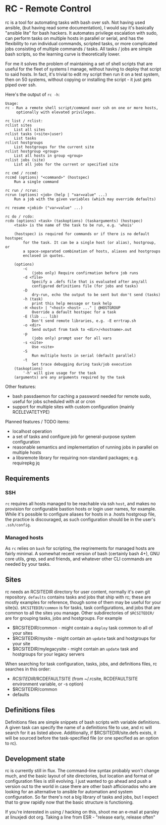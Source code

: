 # RC - Remote Control

rc is a tool for automating tasks with bash over ssh. Not having used ansible, (but having read some documentation), I would say it's basically "ansible lite" for bash hackers. It automates privilege escalation with sudo, can perform tasks on multiple hosts in parallel or serial, and has the flexibility to run individual commands, scripted tasks, or more complicated jobs consisting of multiple commands / tasks. All tasks / jobs are simple bash scripts, so the learning curve is theoretically lower.

For me it solves the problem of maintaining a set of shell scripts that are useful for the fleet of systems I manage, without having to deploy that script to said hosts. In fact, it's trivial to edit my script then run it on a test system, then on 50 systems, without copying or installing the script - it just gets piped over ssh.

Here's the output of `rc -h`:
```
Usage:
rc - Run a remote shell script/command over ssh on one or more hosts,
	 optionally with elevated privileges.

rc list / rclist:
rclist sites
	List all sites
rclist tasks (<site>|user)
	List tasks
rclist hostgroups
	List hostgroups for the current site
rclist hostgroup <group>
	List all hosts in group <group>
rclist jobs (site)
	List all jobs for the current or specified site

rc cmd / rccmd:
rccmd (options) "<command>" (hostspec)
	Run a single command

rc run / rcrun:
rcrun (options) <job> (help | "var=value" ...)
	Run a job with the given variables (which may override defaults)

rc resume <jobid> ("var=value" ...)

rc do / rcdo:
rcdo (options) <task> (taskoptions) (taskarguments) (hostspec)
	<task> is the name of the task to be run, e.g. 'whois'

	(hostspec) is required for commands or if there is no default hostspec
		for the task. It can be a single host (or alias), hostgroup, or
		a space-separated combination of hosts, aliases and hostgroups
		enclosed in quotes.

	(options)
		-c
			(jobs only) Require confirmation before job runs
		-d <file>
			Specify a .defs file that is evaluated after any/all
			configured definitions file (for jobs and tasks)
		-D
			dry-run, echo the output to be sent but don't send (tasks)
		-h (task)
			print this help message or task help
		-H <host> | "<host> <host> ..." | @HOSTGROUP
			Override a default hostspec for a task
		-E (lib ... lib)
			Don't send remote libraries, e.g. -E errtrap.sh
		-o <dir>
			Send output from task to <dir>/<hostname>.out
		-p
			(jobs only) prompt user for all vars
		-s <site>
			Use <site>
		-S
			Run multiple hosts in serial (default parallel)
		-t
			Set trace debugging during task/job execution
	(taskoptions)
		'-h' will give usage for the task
	(arguments) are any arguments required by the task
```

Other features:

 * bash passdaemon for caching a password needed for remote sudo, useful for jobs scheduled with at or cron
 * support for multiple sites with custom configuration (mainly RCELEVATETYPE)

Planned features / TODO items:
 * localhost operation
 * a set of tasks and configure job for general-purpose system configuration
 * reasonable semantics and implementation of running jobs in parallel on multiple hosts
 * a libsremote library for requiring non-standard packages; e.g. requirepkg jq

## Requirements

### SSH

`rc` requires all hosts managed to be reachable via ssh `host`, and makes no
provision for configurable bastion hosts or login user names, for example.
While it's possible to configure aliases for hosts in a .hosts hostgroup file,
the practice is discouraged, as such configuration should be in the user's
`.ssh/config`.

### Managed hosts

As `rc` relies on `bash` for scripting, the reqrirements for managed hosts are
fairly minimal. A somewhat recent version of bash (certainly bash 4+), GNU
core utils, grep, sed and friends, and whatever other CLI commands are needed
by your tasks.

## Sites

rc needs an RCSITEDIR directory for user content, normally it's own git repository. `defaults` contains tasks and jobs that ship with rc; these are mostly examples for reference, though some of them may be useful for your site(s). `$RCSITEDIR/common` is for tasks, task configurations, and jobs that are common to all the sites you manage. Other subdirectories of `$RCSITEDIR/` are for grouping tasks, jobs and hostgroups. For example

* $RCSITEDIR/common - might contain a `deploy` task common to all of your sites
* $RCSITEDIR/mysite - might contain an `update` task and hostgroups for your site
* $RCSITEDIR/mylegacysite - might contain an `update` task and hostgroups for your legacy servers

When searching for task configuration, tasks, jobs, and definitions files, rc searches in this order:
* $RCSITEDIR/$RCDEFAULTSITE (from ~/.rcsite, RCDEFAULTSITE environment variable, or -s option)
* $RCSITEDIR/common
* defaults

## Definitions files

Definitions files are simple snippets of bash scripts with variable
definitions. A given task can specify the name of a definitions file to use,
and rc will search for it as listed above. Additionally, if $RCSITEDIR/site.defs
exists, it will be sourced before the task-specified file (or one specified as
an option to rc).

## Development state

rc is currently still in flux. The command-line syntax probably won't change much, and the basic layout of site directories, but location and format of configuration files is still evolving. I just wanted to go ahead and push a version out to the world in case there are other bash afficionados who are looking for an alternative to ansible for automation and system configuration. So far there's not a big library of tasks and jobs, but I expect that to grow rapidly now that the basic structure is functioning.

If you're interested in using / hacking on this, shoot me an e-mail at parsley at linuxjedi dot org. Taking a line from ESR - "release early, release often"

